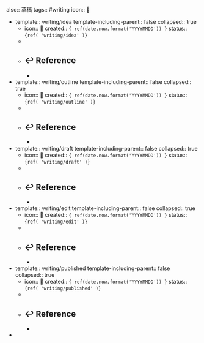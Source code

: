 also:: 草稿
tags:: #writing 
icon:: 📝

  - template:: writing/idea
    template-including-parent:: false
    collapsed:: true
    - icon:: 📝
      created:: ``{ ref(date.now.format('YYYYMMDD')) }``
      status:: ``{ref( 'writing/idea' )}``
    -
    - ## ↩ Reference
      -
  - template:: writing/outline
    template-including-parent:: false
    collapsed:: true
    - icon:: 📝
      created:: ``{ ref(date.now.format('YYYYMMDD')) }``
      status:: ``{ref( 'writing/outline' )}``
    -
    - ## ↩ Reference
      -
  - template:: writing/draft
    template-including-parent:: false
    collapsed:: true
    - icon:: 📝
      created:: ``{ ref(date.now.format('YYYYMMDD')) }``
      status:: ``{ref( 'writing/draft' )}``
    -
    - ## ↩ Reference
      -
  - template:: writing/edit
    template-including-parent:: false
    collapsed:: true
    - icon:: 📝
      created:: ``{ ref(date.now.format('YYYYMMDD')) }``
      status:: ``{ref( 'writing/edit' )}``
    -
    - ## ↩ Reference
      -
  - template:: writing/published
    template-including-parent:: false
    collapsed:: true
    - icon:: 📝
      created:: ``{ ref(date.now.format('YYYYMMDD')) }``
      status:: ``{ref( 'writing/published' )}``
    -
    - ## ↩ Reference
      -
-